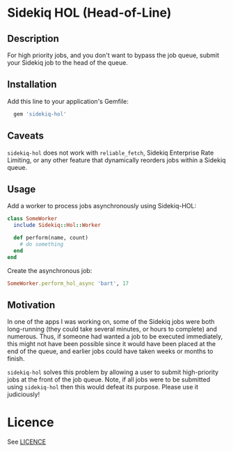 Sidekiq HOL (Head-of-Line)
==========================

## Description

For high priority jobs, and you don't want to bypass the job queue, submit your Sidekiq job to the head of the queue.

## Installation

Add this line to your application's Gemfile:

```ruby
  gem 'sidekiq-hol'
```

## Caveats

`sidekiq-hol` does not work with `reliable_fetch`, Sidekiq Enterprise Rate Limiting, or any other feature that dynamically reorders jobs within a Sidekiq queue.

## Usage

Add a worker to process jobs asynchronously using Sidekiq-HOL:

```ruby
class SomeWorker
  include Sidekiq::Hol::Worker

  def perform(name, count)
    # do something
  end
end
```

Create the asynchronous job:

```ruby
SomeWorker.perform_hol_async 'bart', 17
```

## Motivation

In one of the apps I was working on, some of the Sidekiq jobs were both long-running (they could take several minutes, or hours to complete) and numerous. Thus, if someone had wanted a job to be executed immediately, this might not have been possible since it would have been placed at the end of the queue, and earlier jobs could have taken weeks or months to finish.

`sidekiq-hol` solves this problem by allowing a user to submit high-priority jobs at the front of the job queue. Note, if all jobs were to be submitted using `sidekiq-hol` then this would defeat its purpose. Please use it judiciously!

Licence
=======

See [LICENCE](https://github.com/mykoweb/sidekiq-hol/blob/master/LICENSE)

